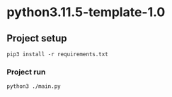 # python3.11.5-template-1.0 

## Project setup
```
pip3 install -r requirements.txt
```

### Project run
```
python3 ./main.py
```
